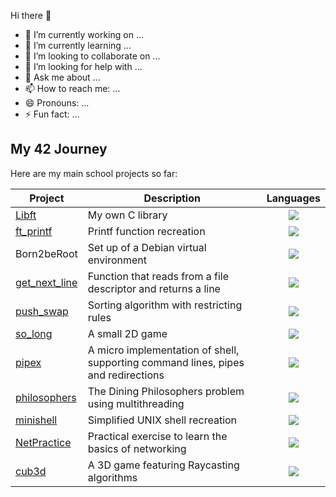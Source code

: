 Hi there 👋

- 🔭 I’m currently working on ...
- 🌱 I’m currently learning ...
- 👯 I’m looking to collaborate on ...
- 🤔 I’m looking for help with ...
- 💬 Ask me about ...
- 📫 How to reach me: ...
- 😄 Pronouns: ...
- ⚡ Fun fact: ...

## My 42 Journey
Here are my main school projects so far:

| Project | Description | Languages |
|---------|------------|------------|
| [Libft](https://github.com/renatomotamanuel/42lisboa/tree/master/CommonCore/Rank00/Libft) | My own C library | [<div align="center"> <img src="https://skillicons.dev/icons?i=c"> </div>](https://cplusplus.com/reference/clibrary/) |
| [ft_printf](https://github.com/renatomotamanuel/42lisboa/tree/master/CommonCore/Rank01/ft_printf) | Printf function recreation | [<div align="center"> <img src="https://skillicons.dev/icons?i=c"> </div>](https://cplusplus.com/reference/clibrary/) |
| Born2beRoot | Set up of a Debian virtual environment |  [<div align="center"> <img src="https://skillicons.dev/icons?i=debian"> </div>](https://www.debian.org/doc/) |
| [get_next_line](https://github.com/renatomotamanuel/42lisboa/tree/master/CommonCore/Rank01/get_next_line) | Function that reads from a file descriptor and returns a line | [<div align="center"> <img src="https://skillicons.dev/icons?i=c"> </div>](https://cplusplus.com/reference/clibrary/) |
| [push_swap](https://github.com/renatomotamanuel/42lisboa/tree/master/CommonCore/Rank02/push_swap) | Sorting algorithm with restricting rules | [<div align="center"> <img src="https://skillicons.dev/icons?i=c"> </div>](https://cplusplus.com/reference/clibrary/) |
| [so_long](https://github.com/renatomotamanuel/42lisboa/tree/master/CommonCore/Rank02/so_long) | A small 2D game | [<div align="center"> <img src="https://skillicons.dev/icons?i=c"> </div>](https://cplusplus.com/reference/clibrary/) |
| [pipex](https://github.com/renatomotamanuel/42lisboa/tree/master/CommonCore/Rank02/pipex) | A micro implementation of shell, supporting command lines, pipes and redirections | [<div align="center"> <img src="https://skillicons.dev/icons?i=c"> </div>](https://cplusplus.com/reference/clibrary/) |
| [philosophers](https://github.com/renatomotamanuel/42lisboa/tree/master/CommonCore/Rank03/philosophers) | The Dining Philosophers problem using multithreading | [<div align="center"> <img src="https://skillicons.dev/icons?i=c"> </div>](https://cplusplus.com/reference/clibrary/) |
| [minishell](https://github.com/renatomotamanuel/42lisboa/tree/master/CommonCore/Rank03/minishell) | Simplified UNIX shell recreation | [<div align="center"> <img src="https://skillicons.dev/icons?i=c"> </div>](https://cplusplus.com/reference/clibrary/) |
| [NetPractice](https://github.com/renatomotamanuel/42lisboa/tree/master/CommonCore/Rank04/netpractice) | Practical exercise to learn the basics of networking | [<div align="center"> <img src="https://skillicons.dev/icons?i=c"> </div>](https://cplusplus.com/reference/clibrary/) |
| [cub3d](https://github.com/renatomotamanuel/42lisboa/tree/master/CommonCore/Rank04/cub3d) | A 3D game featuring Raycasting algorithms | [<div align="center"> <img src="https://skillicons.dev/icons?i=c"> </div>](https://cplusplus.com/reference/clibrary/) |
